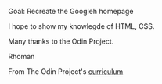 Goal: Recreate the Googleh homepage

I hope to show my knowlegde of HTML, CSS.

Many thanks to the Odin Project.

Rhoman

From The Odin Project's [curriculum](http://www.theodinproject.com/courses/web-development-101/lessons/html-css)
